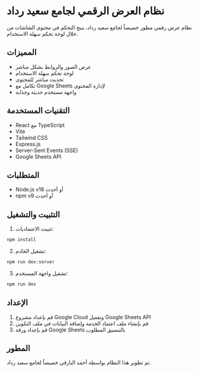 # نظام العرض الرقمي لجامع سعيد رداد

نظام عرض رقمي مطور خصيصاً لجامع سعيد رداد، يتيح التحكم في محتوى الشاشات من خلال لوحة تحكم سهلة الاستخدام.

## المميزات
- عرض الصور والروابط بشكل مباشر
- لوحة تحكم سهلة الاستخدام
- تحديث مباشر للمحتوى
- تكامل مع Google Sheets لإدارة المحتوى
- واجهة مستخدم حديثة وجذابة

## التقنيات المستخدمة
- React مع TypeScript
- Vite
- Tailwind CSS
- Express.js
- Server-Sent Events (SSE)
- Google Sheets API

## المتطلبات
- Node.js v18 أو أحدث
- npm v9 أو أحدث

## التثبيت والتشغيل

1. تثبيت الاعتماديات:
```bash
npm install
```

2. تشغيل الخادم:
```bash
npm run dev:server
```

3. تشغيل واجهة المستخدم:
```bash
npm run dev
```

## الإعداد
1. قم بإعداد مشروع Google Cloud وتفعيل Google Sheets API
2. قم بإنشاء ملف اعتماد الخدمة وإضافة البيانات في ملف التكوين
3. قم بإعداد ورقة Google Sheets بالتنسيق المطلوب

## المطور
تم تطوير هذا النظام بواسطة أحمد البارقي خصيصاً لجامع سعيد رداد.
